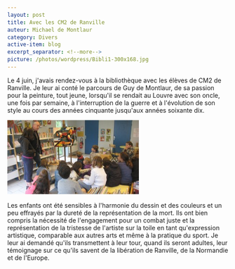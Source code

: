 ```yaml
---
layout: post
title: Avec les CM2 de Ranville
auteur: Michael de Montlaur
category: Divers
active-item: blog
excerpt_separator: <!--more-->
picture: /photos/wordpress/Bibli1-300x168.jpg
---
```

Le 4 juin, j'avais rendez-vous à la bibliothèque avec les élèves de CM2 de Ranville. Je leur ai conté le parcours de Guy de Montlaur, de sa passion pour la peinture, tout jeune, lorsqu'il se rendait au Louvre avec son oncle, une fois par semaine, à l'interruption de la guerre et à l'évolution de son style au cours des années cinquante jusqu'aux années soixante dix.

<!--more-->

<img class="size-medium wp-image-1154" title="Les cm2 à la bibliothèque de Ranville" src="/photos/wordpress/Bibli3-300x168.jpg" alt="" width="300" height="168">

Les enfants ont été sensibles à l'harmonie du dessin et des couleurs et un peu effrayés par la dureté de la représentation de la mort. Ils ont bien compris la nécessité de l'engagement pour un combat juste et la représentation de la tristesse de l'artiste sur la toile en tant qu'expression artistique, comparable aux autres arts et même à la pratique du sport. Je leur ai demandé qu'ils transmettent à leur tour, quand ils seront adultes, leur témoignage sur ce qu'ils savent de la libération de Ranville, de la Normandie et de l'Europe.
